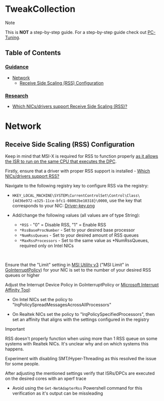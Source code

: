 # TweakCollection

> [!Note]
> This is **NOT** a step-by-step guide. For a step-by-step guide check out [PC-Tuning](https://github.com/valleyofdoom/PC-Tuning).

## Table of Contents

### [Guidance](#table-of-contents)

- [Network](#network)
    - [Receive Side Scaling (RSS) Configuration](#receive-side-scaling-rss-configuration)

### [Research](Research.md)

- [Which NICs/drivers support Receive Side Scaling (RSS)?](Research.md#which-nicsdrivers-support-receive-side-scaling-rss)

# Network

## Receive Side Scaling (RSS) Configuration

Keep in mind that MSI-X is required for RSS to function properly [as it allows the ISR to run on the same CPU that executes the DPC](https://learn.microsoft.com/en-us/windows-hardware/drivers/network/introduction-to-receive-side-scaling#how-rss-improves-system-performance).

Firstly, ensure that a driver with proper RSS support is installed - [Which NICs/drivers support RSS?](Research.md#which-nicsdrivers-support-receive-side-scaling-rss)

Navigate to the following registry key to configure RSS via the registry:

- `HKEY_LOCAL_MACHINE\SYSTEM\CurrentControlSet\Control\Class\{4d36e972-e325-11ce-bfc1-08002be10318}\0000`, use the key that corresponds to your NIC: [Driver-key.png](img/Driver-key.png)

- Add/change the following values (all values are of type String):

    - `*RSS` - "0" = Disable RSS, "1" = Enable RSS
    - `*RssBaseProcNumber` - Set to your desired base processor
    - `*NumRssQueues` - Set to your desired amount of RSS queues
    - `*MaxRssProcessors` - Set to the same value as *NumRssQueues, required only on Intel NICs

<br>

Ensure that the "Limit" setting in [MSI Utility v3](https://forums.guru3d.com/threads/windows-line-based-vs-message-signaled-based-interrupts-msi-tool.378044/) ("MSI Limit" in [GoInterruptPolicy](https://github.com/spddl/GoInterruptPolicy)) for your NIC is set to the number of your desired RSS queues or higher

Adjust the Interrupt Device Policy in GoInterruptPolicy or [Microsoft Interrupt Affinity Tool](https://www.techpowerup.com/download/microsoft-interrupt-affinity-tool/):

- On Intel NICs set the policy to "IrqPolicySpreadMessagesAcrossAllProcessors"

- On Realtek NICs set the policy to "IrqPolicySpecifiedProcessors", then set an affinity that aligns with the settings configured in the registry

> [!IMPORTANT]
> RSS doesn't properly function when using more than 1 RSS queue on some systems with Realtek NICs. It's unclear why and on which systems this happens.
>
> Experiment with disabling SMT/Hyper-Threading as this resolved the issue for some people.

After adjusting the mentioned settings verify that ISRs/DPCs are executed on the desired cores with an xperf trace

- Avoid using the `Get-NetAdapterRss` Powershell command for this verification as it's output can be missleading
